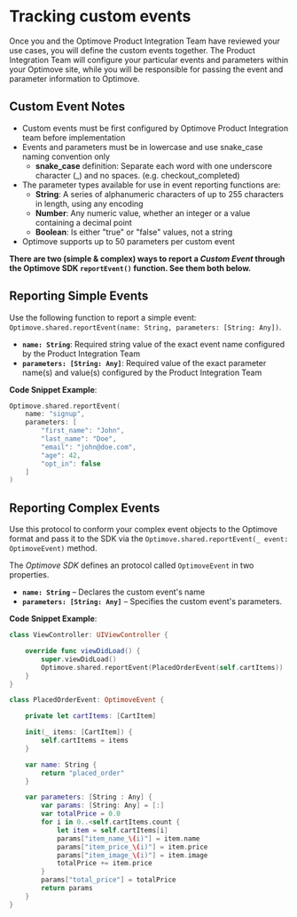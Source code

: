 # Tracking custom events

Once you and the Optimove Product Integration Team have reviewed your use cases, you will define the custom events together. The Product Integration Team will configure your particular events and parameters within your Optimove site, while you will be responsible for passing the event and parameter information to Optimove.

## Custom Event Notes

- Custom events must be first configured by Optimove Product Integration team before implementation
- Events and parameters must be in lowercase and use snake_case naming convention only
  - **snake_case** definition: Separate each word with one underscore character (_) and no spaces. (e.g. checkout_completed)
- The parameter types available for use in event reporting functions are:
  - **String**: A series of alphanumeric characters of up to 255 characters in length, using any encoding
  - **Number**: Any numeric value, whether an integer or a value containing a decimal point
  - **Boolean**: Is either "true" or "false" values, not a string
- Optimove supports up to 50 parameters per custom event

**There are two (simple & complex) ways to report a _Custom Event_ through the Optimove SDK `reportEvent()` function. See them both below.**

## Reporting Simple Events

Use the following function to report a simple event: `Optimove.shared.reportEvent(name: String, parameters: [String: Any])`.

- **`name: String`**: Required string value of the exact event name configured by the Product Integration Team
- **`parameters: [String: Any]`**: Required value of the exact parameter name(s) and value(s) configured by the Product Integration Team

**Code Snippet Example**:

```swift
Optimove.shared.reportEvent(
    name: "signup",
    parameters: [
        "first_name": "John",
        "last_name": "Doe",
        "email": "john@doe.com",
        "age": 42,
        "opt_in": false
    ]
)
```

## Reporting Complex Events

Use this protocol to conform your complex event objects to the Optimove format and pass it to the SDK via the `Optimove.shared.reportEvent(_ event: OptimoveEvent)` method.

The _Optimove SDK_ defines an protocol called `OptimoveEvent` in two properties.

- **`name: String`** – Declares the custom event's name
- **`parameters: [String: Any]`** – Specifies the custom event's parameters.

**Code Snippet Example**:

```swift
class ViewController: UIViewController {

    override func viewDidLoad() {
        super.viewDidLoad()
        Optimove.shared.reportEvent(PlacedOrderEvent(self.cartItems))
    }
}

class PlacedOrderEvent: OptimoveEvent {

    private let cartItems: [CartItem]

    init(_ items: [CartItem]) {
        self.cartItems = items
    }

    var name: String {
        return "placed_order"
    }

    var parameters: [String : Any] {
        var params: [String: Any] = [:]
        var totalPrice = 0.0
        for i in 0..<self.cartItems.count {
            let item = self.cartItems[i]
            params["item_name_\(i)"] = item.name
            params["item_price_\(i)"] = item.price
            params["item_image_\(i)"] = item.image
            totalPrice += item.price
        }
        params["total_price"] = totalPrice
        return params
    }
}
```

